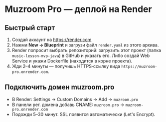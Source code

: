 # Muzroom Pro — деплой на Render

## Быстрый старт
1) Создай аккаунт на https://render.com
2) Нажми **New → Blueprint** и загрузи файл `render.yaml` из этого архива.
3) Render попросит выбрать репозиторий: загрузить этот проект (папка `music-lesson-mvp-java`) в GitHub и указать его.
   Либо создай Web Service и укажи Dockerfile (находится в корне проекта).
4) Жди 2–4 минуты — получишь HTTPS‑ссылку вида `https://muzroom-pro.onrender.com`.

## Подключить домен muzroom.pro
- В Render: Settings → Custom Domains → Add → `muzroom.pro`
- В панели рег. домена добавь CNAME: `muzroom.pro` → `muzroom-pro.onrender.com`
- Подожди 5–30 минут. SSL появится автоматически (Let's Encrypt).

